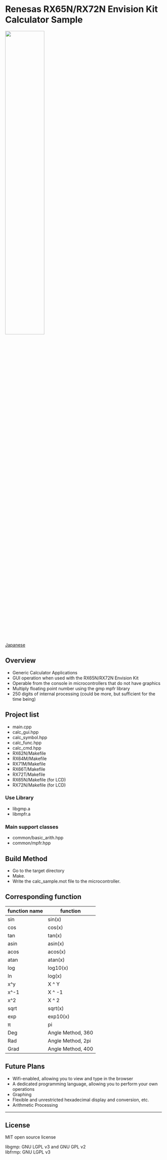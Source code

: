 Renesas RX65N/RX72N Envision Kit Calculator Sample
=========

<img src="../docs/calc_sample.jpg" width="50%">

[Japanese](READMEja.md)
   
## Overview

 - Generic Calculator Applications
 - GUI operation when used with the RX65N/RX72N Envision Kit
 - Operable from the console in microcontrollers that do not have graphics
 - Multiply floating point number using the gmp mpfr library
 - 250 digits of internal processing (could be more, but sufficient for the time being)

## Project list

 - main.cpp
 - calc_gui.hpp
 - calc_symbol.hpp
 - calc_func.hpp
 - calc_cmd.hpp
 - RX62N/Makefile
 - RX64M/Makefile
 - RX71M/Makefile
 - RX66T/Makefile
 - RX72T/Makefile
 - RX65N/Makefile (for LCD)
 - RX72N/Makefile (for LCD)

### Use Library

 - libgmp.a
 - libmpfr.a

### Main support classes

 - common/basic_arith.hpp
 - common/mpfr.hpp
   
## Build Method

 - Go to the target directory
 - Make.
 - Write the calc_sample.mot file to the microcontroller.

## Corresponding function

|function name|function|
|---|-------|
|sin|sin(x)|
|cos|cos(x)|
|tan|tan(x)|
|asin|asin(x)|
|acos|acos(x)|
|atan|atan(x)|
|log|log10(x)|
|ln|log(x)|
|x^y|X ^ Y|
|x^-1|X ^ -1|
|x^2|X ^ 2|
|sqrt|sqrt(x)|
|exp|exp10(x)|
|π|pi|
|Deg|Angle Method, 360|
|Rad|Angle Method, 2pi|
|Grad|Angle Method, 400|

## Future Plans

- Wifi-enabled, allowing you to view and type in the browser
- A dedicated programming language, allowing you to perform your own operations
- Graphing
- Flexible and unrestricted hexadecimal display and conversion, etc.
- Arithmetic Processing

-----
   
License
----
   
MIT open source license   

libgmp:  GNU LGPL v3 and GNU GPL v2   
libfrmp: GNU LGPL v3   
